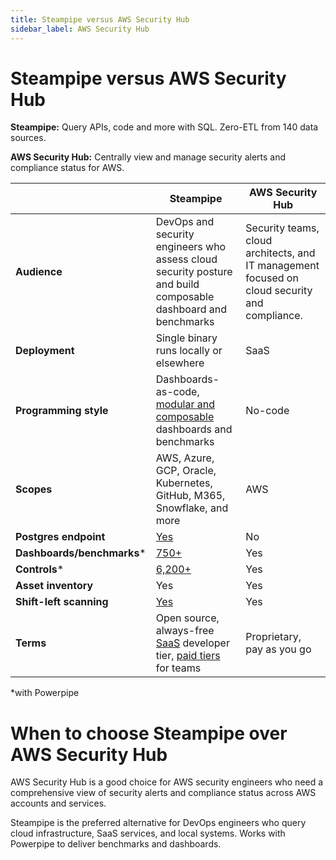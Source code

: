 ```yaml
---
title: Steampipe versus AWS Security Hub
sidebar_label: AWS Security Hub
---
```


# Steampipe versus AWS Security Hub


**Steampipe:** Query APIs, code and more with SQL. Zero-ETL from 140 data sources.


**AWS Security Hub:** Centrally view and manage security alerts and compliance status for AWS.



 | | **Steampipe** | **AWS Security Hub** | 
| --- | --- | --- |
| **Audience** | DevOps and security engineers who assess cloud security posture and build composable dashboard and benchmarks | Security teams, cloud architects, and IT management focused on cloud security and compliance. |
| **Deployment** | Single binary runs locally or elsewhere | SaaS |
| **Programming style** | Dashboards-as-code, <a href="https://steampipe.io/blog/remixing-dashboards" target="_blank">modular and composable</a> dashboards and benchmarks | No-code |
| **Scopes** | AWS, Azure, GCP, Oracle, Kubernetes, GitHub, M365, Snowflake, and more | AWS |
| **Postgres endpoint** | <a href="https://turbot.com/pipes/docs/connect" target="_blank">Yes</a> | No |
| **Dashboards/benchmarks*** | <a href="https://hub.powerpipe.io" target="_blank">750+</a> | Yes |
| **Controls*** | <a href="https://hub.powerpipe.io" target="_blank">6,200+</a> | Yes |
| **Asset inventory** | Yes | Yes |
| **Shift-left scanning** | <a href="https://hub.powerpipe.io/?categories=iac" target="_blank">Yes</a> | Yes |
| **Terms** | Open source, always-free <a href="http://pipes.turbot.com" target="_blank">SaaS</a> developer tier, <a href="https://turbot.com/pipes/pricing" target="_blank">paid tiers</a> for teams | Proprietary, pay as you go |

*with Powerpipe

# When to choose Steampipe over AWS Security Hub

AWS Security Hub is a good choice for AWS security engineers who need a comprehensive view of security alerts and compliance status across AWS accounts and services.

  
Steampipe is the preferred alternative for DevOps engineers who query cloud infrastructure, SaaS services, and local systems. Works with Powerpipe to deliver benchmarks and dashboards. 

